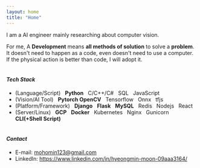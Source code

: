```yaml
---
layout: home
title: "Home"
---
```

I am a AI engineer mainly researching about computer vision.

For me, A **Development** means **all methods of solution** to solve a **problem**. It doesn't need to happen as a code, even doesn't need to use a computer. If the physical action is better than code, I will adopt it.
<br> <br />

#### *Tech Stack*
* (Language/Script) &nbsp; **Python** &nbsp; C/C++/C# &nbsp; SQL &nbsp; JavaScript
* (Vision/AI Tool) &nbsp; **Pytorch OpenCV** &nbsp; Tensorflow &nbsp; Onnx &nbsp; tfjs
* (Platform/Framework) &nbsp; **Django** &nbsp; **Flask** &nbsp; **MySQL** &nbsp; Redis &nbsp; Nodejs &nbsp; React &nbsp;
* (Server/Linux) &nbsp; **GCP** &nbsp; **Docker** &nbsp; Kubernetes &nbsp; Nginx &nbsp; Gunicorn &nbsp; **CLI(+Shell Script)**
<br> <br />

#### *Contact*
* E-mail: mohomin123@gmail.com
* LinkedIn: https://www.linkedin.com/in/hyeongmin-moon-09aaa3164/
